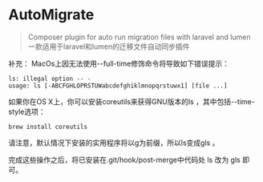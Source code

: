 # AutoMigrate
> Composer plugin for auto run migration files with laravel and lumen
<br>一款适用于laravel和lumen的迁移文件自动同步插件




补充：
MacOs上因无法使用--full-time修饰命令将导致如下错误提示：
``` rubi
ls: illegal option -- -
usage: ls [-ABCFGHLOPRSTUWabcdefghiklmnopqrstuwx1] [file ...]
```

如果你在OS X上，你可以安装coreutils来获得GNU版本的ls ，其中包括--time-style选项：
```
brew install coreutils 
```
请注意，默认情况下安装的实用程序将以g为前缀，所以ls变成gls 。

完成这些操作之后，将已安装在.git/hook/post-merge中代码处 ls 改为 gls 即可。
